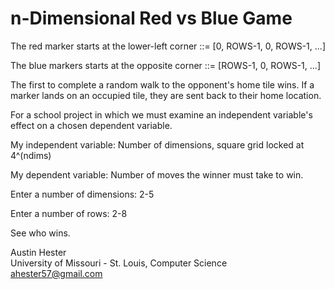 # n-Dimensional Red vs Blue Game

The red marker starts at the lower-left corner ::= [0, ROWS-1, 0, ROWS-1, ...] 

The blue markers starts at the opposite corner ::= [ROWS-1, 0, ROWS-1, ...]

The first to complete a random walk to the opponent's home tile wins.
If a marker lands on an occupied tile, they are sent back to their home
location.

For a school project in which we must examine an independent variable's effect
on a chosen dependent variable.

My independent variable: Number of dimensions, square grid locked at 4^(ndims)

My dependent variable: Number of moves the winner must take to win. 

Enter a number of dimensions: 2-5

Enter a number of rows: 2-8

See who wins.

Austin Hester  
University of Missouri - St. Louis, Computer Science  
ahester57@gmail.com
